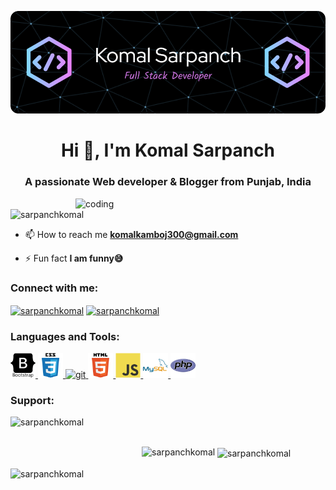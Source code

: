 ![Header](https://github.com/sarpanchkomal/sarpanchkomal/blob/main/github-header-image.png)

<h1 align="center">Hi 👋, I'm Komal Sarpanch</h1>
<h3 align="center">A passionate Web developer & Blogger from Punjab, India</h3>

<img align="right" src="https://user-images.githubusercontent.com/55389276/140866485-8fb1c876-9a8f-4d6a-98dc-08c4981eaf70.gif" width="400" alt="coding">

<p align="left"> <img src="https://komarev.com/ghpvc/?username=sarpanchkomal&label=Profile%20views&color=0e75b6&style=flat" alt="sarpanchkomal" /> </p>

- 📫 How to reach me **komalkamboj300@gmail.com**

- ⚡ Fun fact **I am funny😅**

<h3 align="left">Connect with me:</h3>
<p align="left">
<a href="https://twitter.com/sarpanchkomal" target="blank"><img align="center" src="https://raw.githubusercontent.com/rahuldkjain/github-profile-readme-generator/master/src/images/icons/Social/twitter.svg" alt="sarpanchkomal" height="30" width="40" /></a>
<a href="https://linkedin.com/in/sarpanchkomal" target="blank"><img align="center" src="https://raw.githubusercontent.com/rahuldkjain/github-profile-readme-generator/master/src/images/icons/Social/linked-in-alt.svg" alt="sarpanchkomal" height="30" width="40" /></a>
</p>

<h3 align="left">Languages and Tools:</h3>
<p align="left"> <a href="https://getbootstrap.com" target="_blank" rel="noreferrer"> <img src="https://raw.githubusercontent.com/devicons/devicon/master/icons/bootstrap/bootstrap-plain-wordmark.svg" alt="bootstrap" width="40" height="40"/> </a> <a href="https://www.w3schools.com/css/" target="_blank" rel="noreferrer"> <img src="https://raw.githubusercontent.com/devicons/devicon/master/icons/css3/css3-original-wordmark.svg" alt="css3" width="40" height="40"/> </a> <a href="https://git-scm.com/" target="_blank" rel="noreferrer"> <img src="https://www.vectorlogo.zone/logos/git-scm/git-scm-icon.svg" alt="git" width="40" height="40"/> </a> <a href="https://www.w3.org/html/" target="_blank" rel="noreferrer"> <img src="https://raw.githubusercontent.com/devicons/devicon/master/icons/html5/html5-original-wordmark.svg" alt="html5" width="40" height="40"/> </a> <a href="https://developer.mozilla.org/en-US/docs/Web/JavaScript" target="_blank" rel="noreferrer"> <img src="https://raw.githubusercontent.com/devicons/devicon/master/icons/javascript/javascript-original.svg" alt="javascript" width="40" height="40"/> </a> <a href="https://www.mysql.com/" target="_blank" rel="noreferrer"> <img src="https://raw.githubusercontent.com/devicons/devicon/master/icons/mysql/mysql-original-wordmark.svg" alt="mysql" width="40" height="40"/> </a> <a href="https://www.php.net" target="_blank" rel="noreferrer"> <img src="https://raw.githubusercontent.com/devicons/devicon/master/icons/php/php-original.svg" alt="php" width="40" height="40"/> </a> </p>

<h3 align="left">Support:</h3>
<p><a href="https://www.buymeacoffee.com/sarpanchkomal"> <img align="left" src="https://cdn.buymeacoffee.com/buttons/v2/default-yellow.png" height="50" width="210" alt="sarpanchkomal" /></a></p><br><br>

<p><img align="left" src="https://github-readme-stats.vercel.app/api/top-langs?username=sarpanchkomal&show_icons=true&locale=en&layout=compact" alt="sarpanchkomal" /></p>

<p>&nbsp;<img align="center" src="https://github-readme-stats.vercel.app/api?username=sarpanchkomal&show_icons=true&locale=en" alt="sarpanchkomal" /></p>

<p><img align="center" src="https://github-readme-streak-stats.herokuapp.com/?user=sarpanchkomal&" alt="sarpanchkomal" /></p>

